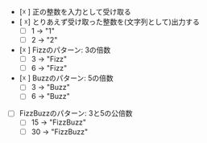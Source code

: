 - [☓ ] 正の整数を入力として受け取る
- [ ☓] とりあえず受け取った整数を(文字列として)出力する
    - [ ] 1 -> "1"
    - [ ] 2 -> "2"
- [☓ ] Fizzのパターン: 3の倍数
    - [ ] 3 -> "Fizz"
    - [ ] 6 -> "Fizz"    
- [☓ ] Buzzのパターン: 5の倍数
    - [ ] 3 -> "Buzz"
    - [ ] 6 -> "Buzz"    
- [ ] FizzBuzzのパターン: 3と5の公倍数
    - [ ] 15 -> "FizzBuzz"
    - [ ] 30 -> "FizzBuzz"